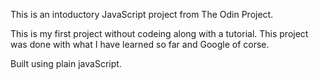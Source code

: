 This is an intoductory JavaScript project from The Odin Project.

This is my first project without codeing along with a tutorial. This project was done with what I have learned so far and Google of corse.

Built using plain javaScript.
